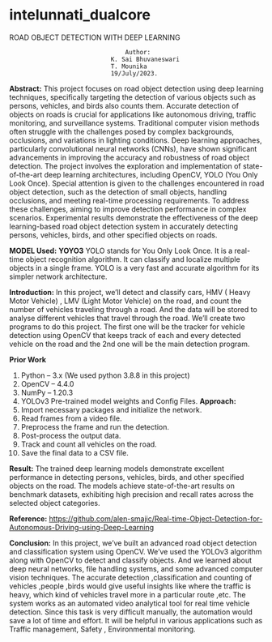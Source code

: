 # intelunnati_dualcore
 ROAD OBJECT DETECTION WITH DEEP LEARNING

									Author:
								K. Sai Bhuvaneswari 
								T. Mounika  
								19/July/2023.

**Abstract:**
This project focuses on road object detection using deep learning techniques, specifically targeting the detection of various objects such as persons, vehicles, and birds also counts them. Accurate detection of objects on roads is crucial for applications like autonomous driving, traffic monitoring, and surveillance systems. 
Traditional computer vision methods often struggle with the challenges posed by complex backgrounds, occlusions, and variations in lighting conditions. Deep learning approaches, particularly convolutional neural networks (CNNs), have shown significant advancements in improving the accuracy and robustness of road object detection.
The project involves the exploration and implementation of state-of-the-art deep learning architectures, including OpenCV, YOLO (You Only Look Once). 
Special attention is given to the challenges encountered in road object detection, such as the detection of small objects, handling occlusions, and meeting real-time processing requirements. To address these challenges, aiming to improve detection performance in complex scenarios.
Experimental results demonstrate the effectiveness of the deep learning-based road object detection system in accurately detecting persons, vehicles, birds, and other specified objects on roads. 

**MODEL Used:**
**YOYO3** 
YOLO stands for You Only Look Once. It is a real-time object recognition algorithm. It can classify and localize multiple objects in a single frame. YOLO is a very fast and accurate algorithm for its simpler network architecture.

**Introduction:**
In this project, we’ll detect and classify cars, HMV ( Heavy Motor Vehicle) , LMV (Light Motor Vehicle) on the road, and count the number of vehicles traveling through a road. And the data will be stored to analyse different vehicles that travel through the road.
We’ll create two programs to do this project. The first one will be the tracker for vehicle detection using OpenCV that keeps track of each and every detected vehicle on the road and the 2nd one will be the main detection program.
 

**Prior Work**
1. Python – 3.x (We used python 3.8.8 in this project)
2. OpenCV – 4.4.0
3. NumPy – 1.20.3
4. YOLOv3 Pre-trained model weights and Config Files.
**Approach:**
1.	Import necessary packages and initialize the network.
2.	Read frames from a video file.
3.	Preprocess the frame and run the detection.
4.	Post-process the output data.
5.	Track and count all vehicles on the road.
6.	Save the final data to a CSV file.

**Result:**
The trained deep learning models demonstrate excellent performance in detecting persons, vehicles, birds, and other specified objects on the road. The models achieve state-of-the-art results on benchmark datasets, exhibiting high precision and recall rates across the selected object categories.

 **Reference:**
https://github.com/alen-smajic/Real-time-Object-Detection-for-Autonomous-Driving-using-Deep-Learning

**Conclusion:**
In this project, we’ve built an advanced road object detection and classification system using OpenCV. We’ve used the YOLOv3 algorithm along with OpenCV to detect and classify objects. And we learned about deep neural networks, file handling systems, and some advanced computer vision techniques. The accurate detection ,classification and counting of vehicles ,people ,birds would give useful insights like where the traffic is heavy, which kind of vehicles travel more in a particular route ,etc. The system works as an automated video analytical tool for real time vehicle detection.  Since this task is very difficult manually, the automation would save a lot of time and effort. It will be helpful in various applications such as Traffic management, Safety , Environmental monitoring.



